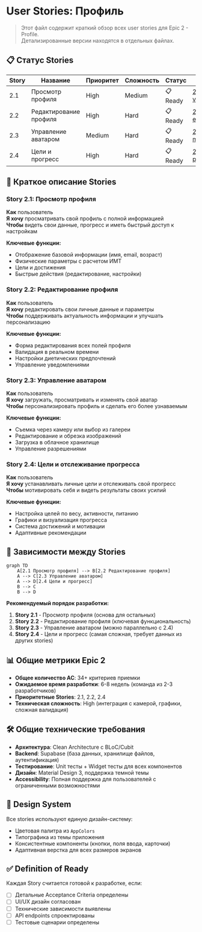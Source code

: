 # User Stories: Профиль

> Этот файл содержит краткий обзор всех user stories для Epic 2 - Profile.  
> Детализированные версии находятся в отдельных файлах.

## 📋 Статус Stories

| Story | Название | Приоритет | Сложность | Статус | Файл |
|-------|----------|-----------|-----------|--------|------|
| 2.1 | Просмотр профиля | High | Medium | 📋 Ready | [2.1-profile-view.story.md](2.1-profile-view.story.md) |
| 2.2 | Редактирование профиля | High | Hard | 📋 Ready | [2.2-profile-edit.story.md](2.2-profile-edit.story.md) |
| 2.3 | Управление аватаром | Medium | Hard | 📋 Ready | [2.3-avatar-management.story.md](2.3-avatar-management.story.md) |
| 2.4 | Цели и прогресс | High | Hard | 📋 Ready | [2.4-goals-progress.story.md](2.4-goals-progress.story.md) |

## 🎯 Краткое описание Stories

### Story 2.1: Просмотр профиля
**Как** пользователь  
**Я хочу** просматривать свой профиль с полной информацией  
**Чтобы** видеть свои данные, прогресс и иметь быстрый доступ к настройкам

**Ключевые функции:**
- Отображение базовой информации (имя, email, возраст)
- Физические параметры с расчетом ИМТ
- Цели и достижения
- Быстрые действия (редактирование, настройки)

### Story 2.2: Редактирование профиля
**Как** пользователь  
**Я хочу** редактировать свои личные данные и параметры  
**Чтобы** поддерживать актуальность информации и улучшать персонализацию

**Ключевые функции:**
- Форма редактирования всех полей профиля
- Валидация в реальном времени
- Настройки диетических предпочтений
- Управление уведомлениями

### Story 2.3: Управление аватаром
**Как** пользователь  
**Я хочу** загружать, просматривать и изменять свой аватар  
**Чтобы** персонализировать профиль и сделать его более узнаваемым

**Ключевые функции:**
- Съемка через камеру или выбор из галереи
- Редактирование и обрезка изображений
- Загрузка в облачное хранилище
- Управление разрешениями

### Story 2.4: Цели и отслеживание прогресса
**Как** пользователь  
**Я хочу** устанавливать личные цели и отслеживать свой прогресс  
**Чтобы** мотивировать себя и видеть результаты своих усилий

**Ключевые функции:**
- Настройка целей по весу, активности, питанию
- Графики и визуализация прогресса
- Система достижений и мотивации
- Адаптивные рекомендации

## 🔗 Зависимости между Stories

```mermaid
graph TD
    A[2.1 Просмотр профиля] --> B[2.2 Редактирование профиля]
    A --> C[2.3 Управление аватаром]
    A --> D[2.4 Цели и прогресс]
    B --> C
    B --> D
```

**Рекомендуемый порядок разработки:**
1. **Story 2.1** - Просмотр профиля (основа для остальных)
2. **Story 2.2** - Редактирование профиля (ключевая функциональность)
3. **Story 2.3** - Управление аватаром (можно параллельно с 2.4)
4. **Story 2.4** - Цели и прогресс (самая сложная, требует данных из других stories)

## 📊 Общие метрики Epic 2

- **Общее количество AC**: 34+ критериев приемки
- **Ожидаемое время разработки**: 6-8 недель (команда из 2-3 разработчиков)
- **Приоритетные Stories**: 2.1, 2.2, 2.4
- **Техническая сложность**: High (интеграция с камерой, графики, сложная валидация)

## 🛠️ Общие технические требования

- **Архитектура**: Clean Architecture с BLoC/Cubit
- **Backend**: Supabase (база данных, хранилище файлов, аутентификация)
- **Тестирование**: Unit тесты + Widget тесты для всех компонентов
- **Дизайн**: Material Design 3, поддержка темной темы
- **Accessibility**: Полная поддержка для пользователей с ограниченными возможностями

## 🎨 Design System

Все stories используют единую дизайн-систему:
- Цветовая палитра из `AppColors`
- Типографика из темы приложения
- Консистентные компоненты (кнопки, поля ввода, карточки)
- Адаптивная верстка для всех размеров экранов

## ✅ Definition of Ready

Каждая Story считается готовой к разработке, если:
- [ ] Детальные Acceptance Criteria определены
- [ ] UI/UX дизайн согласован
- [ ] Технические зависимости выявлены
- [ ] API endpoints спроектированы
- [ ] Тестовые сценарии определены 